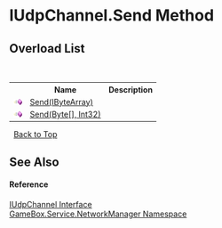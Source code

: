 # IUdpChannel.Send Method 
 


## Overload List
&nbsp;<table><tr><th></th><th>Name</th><th>Description</th></tr><tr><td>![Public method](media/pubmethod.gif "Public method")</td><td><a href="63795815-ca31-f35f-5bc8-469b1175f298">Send(IByteArray)</a></td><td></td></tr><tr><td>![Public method](media/pubmethod.gif "Public method")</td><td><a href="b027b176-1ea3-5536-97a5-3e7d744121d8">Send(Byte[], Int32)</a></td><td></td></tr></table>&nbsp;
<a href="#iudpchannel.send-method">Back to Top</a>

## See Also


#### Reference
<a href="9e67c5cc-56dd-2908-d8a4-ac41a7b2ba22">IUdpChannel Interface</a><br /><a href="e92cd5f6-6868-30a4-62ef-776833ad32a3">GameBox.Service.NetworkManager Namespace</a><br />